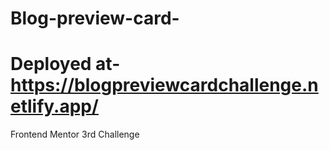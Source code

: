 # Blog-preview-card-
# Deployed at- https://blogpreviewcardchallenge.netlify.app/
Frontend Mentor 3rd Challenge 
